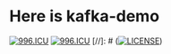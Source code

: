 # Here is kafka-demo
[![996.ICU](https://img.shields.io/badge/link-996.icu-red.svg)](https://996.icu) 
[![996.ICU](https://camo.githubusercontent.com/a72e7743f15db219a6aba534f9de456e86268dd6/68747470733a2f2f696d672e736869656c64732e696f2f62616467652f6c6963656e73652d416e74692532303939362d626c75652e7376673f7374796c653d666c61742d737175617265)](https://github.com/996icu/996.ICU/blob/master/LICENSE) 
[//]: # (<a href="https://github.com/996icu/996.ICU/blob/master/LICENSE"><img src="https://camo.githubusercontent.com/a72e7743f15db219a6aba534f9de456e86268dd6/68747470733a2f2f696d672e736869656c64732e696f2f62616467652f6c6963656e73652d416e74692532303939362d626c75652e7376673f7374796c653d666c61742d737175617265" alt="LICENSE" data-canonical-src="https://img.shields.io/badge/license-Anti%20996-blue.svg?style=flat-square" style="max-width:100%;"></a>)
